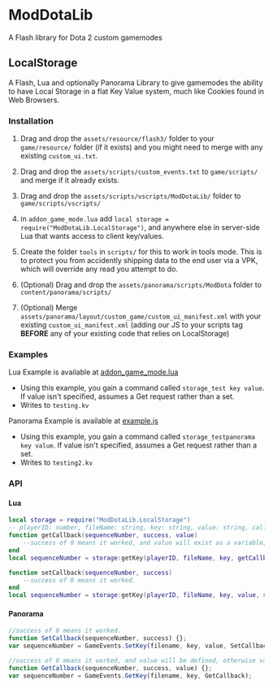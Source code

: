 # ModDotaLib
A Flash library for Dota 2 custom gamemodes

## LocalStorage
A Flash, Lua and optionally Panorama Library to give gamemodes the ability to have Local Storage in a flat Key Value system, much like Cookies found in Web Browsers.

### Installation
1. Drag and drop the `assets/resource/flash3/` folder to your `game/resource/` folder (if it exists) and you might need to merge with any existing `custom_ui.txt`.

2. Drag and drop the `assets/scripts/custom_events.txt` to `game/scripts/` and merge if it already exists.

3. Drag and drop the `assets/scripts/vscripts/ModDotaLib/` folder to `game/scripts/vscripts/`

4. in `addon_game_mode.lua` add `local storage = require("ModDotaLib.LocalStorage")`, and anywhere else in server-side Lua that wants access to client key/values.

5. Create the folder `tools` in `scripts/` for this to work in tools mode. This is to protect you from accidently shipping data to the end user via a VPK, which will override any read you attempt to do.

6. (Optional) Drag and drop the `assets/panorama/scripts/ModDota` folder to `content/panorama/scripts/`

7. (Optional) Merge `assets/panorama/layout/custom_game/custom_ui_manifest.xml` with your existing `custom_ui_manifest.xml` (adding our JS to your scripts tag **BEFORE** any of your existing code that relies on LocalStorage)

### Examples
Lua Example is available at [addon_game_mode.lua](https://github.com/ModDota/ModDotaLib/blob/master/assets/scripts/vscripts/addon_game_mode.lua)
* Using this example, you gain a command called `storage_test key value`. If value isn't specified, assumes a Get request rather than a set.
* Writes to `testing.kv`

Panorama Example is available at [example.js](https://github.com/ModDota/ModDotaLib/blob/master/assets/panorama/scripts/custom_game/example.js)
* Using this example, you gain a command called `storage_testpanorama key value`. If value isn't specified, assumes a Get request rather than a set.
* Writes to `testing2.kv`


### API
#### Lua
```lua
local storage = require("ModDotaLib.LocalStorage")
-- playerID: number, fileName: string, key: string, value: string, callback: function
function getCallback(sequenceNumber, success, value)
    --success of 0 means it worked, and value will exist as a variable, otherwise value is nil.
end
local sequenceNumber = storage:getKey(playerID, fileName, key, getCallback)

function setCallback(sequenceNumber, success)
    --success of 0 means it worked.
end
local sequenceNumber = storage:getKey(playerID, fileName, key, value, setCallback)
```
#### Panorama
```js
//success of 0 means it worked.
function SetCallback(sequenceNumber, success) {};
var sequenceNumber = GameEvents.SetKey(filename, key, value, SetCallback);

//success of 0 means it worked, and value will be defined, otherwise value is undefined.
function GetCallback(sequenceNumber, success, value) {};
var sequenceNumber = GameEvents.GetKey(filename, key, GetCallback);
```